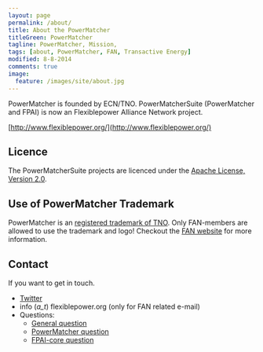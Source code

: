 ```yaml
---
layout: page
permalink: /about/
title: About the PowerMatcher
titleGreen: PowerMatcher
tagline: PowerMatcher, Mission, 
tags: [about, PowerMatcher, FAN, Transactive Energy]
modified: 8-8-2014
comments: true
image:
  feature: /images/site/about.jpg
---
```


PowerMatcher is founded by ECN/TNO. PowerMatcherSuite (PowerMatcher and FPAI) is now an Flexiblepower Alliance Network project.

[http://www.flexiblepower.org/](http://www.flexiblepower.org/)


## Licence ##
The PowerMatcherSuite projects are licenced under the [Apache License, Version 2.0](https://github.com/flexiblepower/powermatcher/blob/master/LICENSE). 

## Use of PowerMatcher Trademark ##
PowerMatcher is an [registered trademark of TNO](http://oami.europa.eu/eSearch/#details/trademarks/004298097).
Only FAN-members are allowed to use the trademark and logo! Checkout the [FAN website](http://www.flexiblepower.org/join/) for more information.

## Contact ##
If you want to get in touch.

* [Twitter](https://twitter.com/PowerMatcher)
* info (_a_t_) flexiblepower.org (only for FAN related e-mail)
* Questions:
  * [General question](https://github.com/flexiblepower/FAN-wiki/issues/new?title=Question:My%20Question&body)
  * [PowerMatcher question](https://github.com/flexiblepower/powermatcher/issues/new?title=Question:My%20Title&body)
  * [FPAI-core question](https://github.com/flexiblepower/fpai-core/issues/new?title=Question:My%20Title&body)
